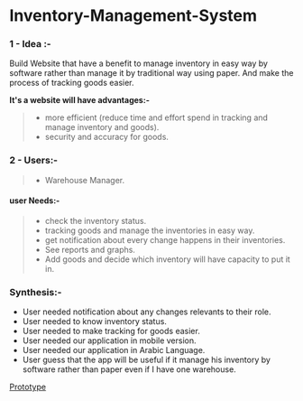 # Inventory-Management-System

### 1 - Idea :-
 Build Website that have a benefit to manage inventory in easy way by software rather than manage it by traditional way using paper. And make the process of tracking goods easier.
<br>

**It's a website will have advantages:-**
>    - more efficient (reduce time and effort spend in tracking and manage inventory and goods).
>   - security and accuracy for goods.


### 2 - Users:-
> - Warehouse Manager.


####  user Needs:-
> - check the inventory status.
> - tracking goods and manage the inventories in easy way.
> - get notification about every change happens in their inventories.
> - See reports and graphs.
> - Add goods and decide which inventory will have capacity to put it in.


### Synthesis:-
- User needed notification about any changes relevants to their role.
- User needed to know inventory status.
- User needed to make tracking for goods easier.
- User needed our application in mobile version.
- User needed our application in Arabic Language.
- User guess that the app will be useful if it manage his inventory by software rather than paper even if I have one warehouse.

<a href='https://projects.invisionapp.com/d/main#/console/12023712/253370566/preview' >Prototype</a>
